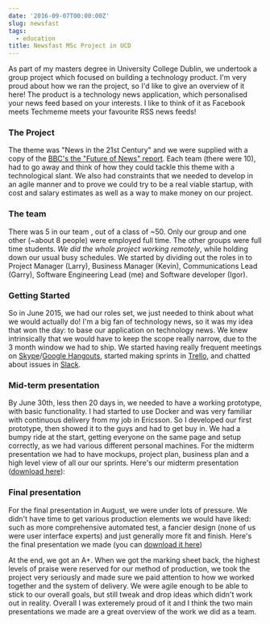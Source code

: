 ```yaml
---
date: '2016-09-07T00:00:00Z'
slug: newsfast
tags:
  - education
title: Newsfast MSc Project in UCD
---
```


As part of my masters degree in University College Dublin, we undertook a group
project which focused on building a technology product. I'm very proud about how
we ran the project, so I'd like to give an overview of it here! The product is a
technology news application, which personalised your news feed based on your
interests. I like to think of it as Facebook meets Techmeme meets your favourite
RSS news feeds!

### The Project

The theme was "News in the 21st Century" and we were supplied with a copy of the
[BBC's the "Future of News" report](http://www.bbc.co.uk/news/resources/idt-bbb9e158-4a1b-43c7-8b3b-9651938d4d6a).
Each team (there were 10), had to go away and think of how they could tackle
this theme with a technological slant. We also had constraints that we needed to
develop in an agile manner and to prove we could try to be a real viable
startup, with cost and salary estimates as well as a way to make money on our
project.

### The team

There was 5 in our team , out of a class of ~50. Only our group and one other
(~about 8 people) were employed full time. The other groups were full time
students. _We did the whole project working remotely_, while holding down our
usual busy schedules. We started by dividing out the roles in to Project Manager
(Larry), Business Manager (Kevin), Communications Lead (Garry), Software
Engineering Lead (me) and Software developer (Igor).

### Getting Started

So in June 2015, we had our roles set, we just needed to think about what we
would actually do! I'm a big fan of technology news, so it was my idea that won
the day: to base our application on technology news. We knew intrinsically that
we would have to keep the scope really narrow, due to the 3 month window we had
to ship. We started having really frequent meetings on
[Skype](https://www.skype.com/en/)/[Google Hangouts](https://hangouts.google.com/),
started making sprints in [Trello](https://www.trello.com), and chatted about
issues in [Slack](https://www.slack.com).

### Mid-term presentation

By June 30th, less then 20 days in, we needed to have a working prototype, with
basic functionality. I had started to use Docker and was very familiar with
continuous delivery from my job in Ericsson. So I developed our first prototype,
then showed it to the guys and had to get buy in. We had a bumpy ride at the
start, getting everyone on the same page and setup correctly, as we had various
different personal machines. For the midterm presentation we had to have
mockups, project plan, business plan and a high level view of all our our
sprints. Here's our midterm presentation
([download here](/presentations/newsfast-midterm.pdf)):

<script async class="speakerdeck-embed" data-id="68ef262d90c44f1ebe215e24c7c8d13b" data-ratio="1.37081659973226" src="//speakerdeck.com/assets/embed.js"></script>

### Final presentation

For the final presentation in August, we were under lots of pressure. We didn't
have time to get various production elements we would have liked: such as more
comprehensive automated test, a fancier design (none of us were user interface
experts) and just generally more fit and finish. Here's the final presentation
we made (you can [download it here](/presentations/newsfast-final.pdf))

<script async class="speakerdeck-embed" data-id="414fa93c47fb4657b8bc9ebdda5c823d" data-ratio="1.37081659973226" src="//speakerdeck.com/assets/embed.js"></script>

At the end, we got an A+. When we got the marking sheet back, the highest levels
of praise were reserved for our method of production, we took the project very
seriously and made sure we paid attention to how we worked together and the
system of delivery. We were agile enough to be able to stick to our overall
goals, but still tweak and drop ideas which didn't work out in reality. Overall
I was exteremely proud of it and I think the two main presentations we made are
a great overview of the work we did as a team.

